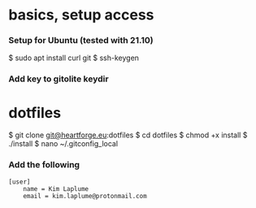 # basics, setup access
### Setup for Ubuntu (tested with 21.10)
$ sudo apt install curl git
$ ssh-keygen
### Add key to gitolite keydir

# dotfiles
$ git clone git@heartforge.eu:dotfiles
$ cd dotfiles
$ chmod +x install
$ ./install
$ nano ~/.gitconfig_local
### Add the following
```
[user]
	name = Kim Laplume
	email = kim.laplume@protonmail.com
```

